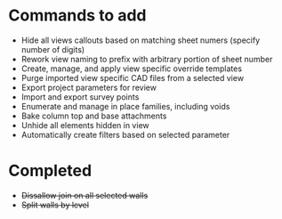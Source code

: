 # Commands to add

+ Hide all views callouts based on matching sheet numers (specify number of digits)
+ Rework view naming to prefix with arbitrary portion of sheet number
+ Create, manage, and apply view specific override templates
+ Purge imported view specific CAD files from a selected view
+ Export project parameters for review
+ Import and export survey points
+ Enumerate and manage in place families, including voids
+ Bake column top and base attachments
+ Unhide all elements hidden in view
+ Automatically create filters based on selected parameter

# Completed

+ ~~Dissallow join on all selected walls~~
+ ~~Split walls by level~~